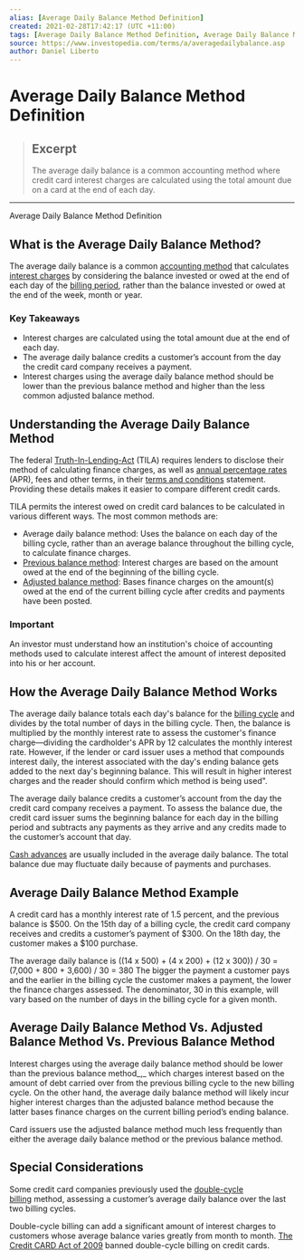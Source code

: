 ```yaml
---
alias: [Average Daily Balance Method Definition]
created: 2021-02-28T17:42:17 (UTC +11:00)
tags: [Average Daily Balance Method Definition, Average Daily Balance Method Definition]
source: https://www.investopedia.com/terms/a/averagedailybalance.asp
author: Daniel Liberto
---
```


# Average Daily Balance Method Definition

> ## Excerpt
> The average daily balance is a common accounting method where credit card interest charges are calculated using the total amount due on a card at the end of each day.

---

Average Daily Balance Method Definition
## What is the Average Daily Balance Method?

The average daily balance is a common [accounting method](https://www.investopedia.com/terms/a/accountingmethod.asp) that calculates [interest charges](https://www.investopedia.com/terms/i/interestexpense.asp) by considering the balance invested or owed at the end of each day of the [billing period](https://www.investopedia.com/terms/b/billing-cycle.asp), rather than the balance invested or owed at the end of the week, month or year.

### Key Takeaways

-   Interest charges are calculated using the total amount due at the end of each day.
-   The average daily balance credits a customer’s account from the day the credit card company receives a payment.
-   Interest charges using the average daily balance method should be lower than the previous balance method and higher than the less common adjusted balance method.

## Understanding the Average Daily Balance Method

The federal [Truth-In-Lending-Act](https://www.investopedia.com/terms/t/tila.asp) (TILA) requires lenders to disclose their method of calculating finance charges, as well as [annual percentage rates](https://www.investopedia.com/terms/a/apr.asp) (APR), fees and other terms, in their [terms and conditions](https://www.investopedia.com/terms/t/terms-and-conditions-credit-card.asp) statement. Providing these details makes it easier to compare different credit cards.

TILA permits the interest owed on credit card balances to be calculated in various different ways. The most common methods are:

-   Average daily balance method: Uses the balance on each day of the billing cycle, rather than an average balance throughout the billing cycle, to calculate finance charges.
-   [Previous balance method](https://www.investopedia.com/terms/p/previousbalancemethod.asp): Interest charges are based on the amount owed at the end of the beginning of the billing cycle.
-   [Adjusted balance method](https://www.investopedia.com/terms/a/adjustedbalancemethod.asp): Bases finance charges on the amount(s) owed at the end of the current billing cycle after credits and payments have been posted.

### Important

An investor must understand how an institution's choice of accounting methods used to calculate interest affect the amount of interest deposited into his or her account.

## How the Average Daily Balance Method Works

The average daily balance totals each day's balance for the [billing cycle](https://www.investopedia.com/terms/b/billing-cycle.asp) and divides by the total number of days in the billing cycle. Then, the balance is multiplied by the monthly interest rate to assess the customer's finance charge—dividing the cardholder's APR by 12 calculates the monthly interest rate. However, if the lender or card issuer uses a method that compounds interest daily, the interest associated with the day's ending balance gets added to the next day's beginning balance. This will result in higher interest charges and the reader should confirm which method is being used".

The average daily balance credits a customer’s account from the day the credit card company receives a payment. To assess the balance due, the credit card issuer sums the beginning balance for each day in the billing period and subtracts any payments as they arrive and any credits made to the customer’s account that day.

[Cash advances](https://www.investopedia.com/terms/c/cashadvance.asp) are usually included in the average daily balance. The total balance due may fluctuate daily because of payments and purchases.

## Average Daily Balance Method Example

A credit card has a monthly interest rate of 1.5 percent, and the previous balance is $500. On the 15th day of a billing cycle, the credit card company receives and credits a customer’s payment of $300. On the 18th day, the customer makes a $100 purchase.

The average daily balance is ((14 x 500) + (4 x 200) + (12 x 300)) / 30 = (7,000 + 800 + 3,600) / 30 = 380 The bigger the payment a customer pays and the earlier in the billing cycle the customer makes a payment, the lower the finance charges assessed. The denominator, 30 in this example, will vary based on the number of days in the billing cycle for a given month.

## Average Daily Balance Method Vs. Adjusted Balance Method Vs. Previous Balance Method

Interest charges using the average daily balance method should be lower than the previous balance method_,_ which charges interest based on the amount of debt carried over from the previous billing cycle to the new billing cycle. On the other hand, the average daily balance method will likely incur higher interest charges than the adjusted balance method because the latter bases finance charges on the current billing period’s ending balance.

Card issuers use the adjusted balance method much less frequently than either the average daily balance method or the previous balance method.

## Special Considerations

Some credit card companies previously used the [double-cycle billing](https://www.investopedia.com/terms/d/double-cycle-billing.asp) method, assessing a customer’s average daily balance over the last two billing cycles.

Double-cycle billing can add a significant amount of interest charges to customers whose average balance varies greatly from month to month. [The Credit CARD Act of 2009](https://www.investopedia.com/terms/c/credit-card-accountability-responsibility-and-disclosure-act-of-2009.asp) banned double-cycle billing on credit cards.
